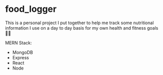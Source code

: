 # food_logger

This is a personal project I put together to help me track some nutritional information I use on a day to day basis for my own health and fitness goals 💪🏻

MERN Stack:
- MongoDB
- Express
- React
- Node
